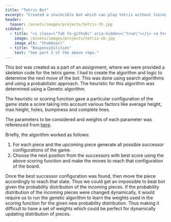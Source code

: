```yaml
---
title: "Tetris Bot"
excerpt: "Created a invincible bot which can play tetris without losing."
header:
  teaser: /assets/images/projects/tetris-th.jpg
sidebar:
  - title: "<i class=\"fab fa-github\" aria-hidden=\"true\"></i> <a href=\"https://github.com/yashketkar/B551-Elements-Of-Artificial-Intelligence/tree/master/iyerg-yketkar-mpanchol-a2\">GitHub Repo</a>"
    image: /assets/images/projects/tetris-sb.jpg
    image_alt: "thumbnail"
  - title: "Responsibilities"
    text: "See part 2 of the above repo."
---
```

This bot was created as a part of an assignment, where we were provided a skeleton code for the tetris game. I had to create the algorithm and logic to determine the next move of the bot. This was done using search algorithms and using a probabilistic approach. The heuristic for this algorithm was determined using a Genetic algorithm.

The heuristic or scoring function gave a particular configuration of the game state a score taking into account various factors like average height, max height, holes, bumpiness and complete lines.

The parameters to be considered and weights of each parameter was referenced from [here](https://codemyroad.wordpress.com/2013/04/14/tetris-ai-the-near-perfect-player/).

Briefly, the algorithm worked as follows:
1. For each piece and the upcoming piece generate all possible successor configurations of the game.
2. Choose the next position from the successors with best score using the above scoring function and make the moves to reach that configuration of the board.

Once the best successor configuration was found, then move the piece accordingly to reach that state. Thus we could get an impossible to beat bot given the probability distribution of the incoming pieces. If the probability distribution of the incoming pieces were changed dynamically, it would require us to run the genetic algorithm to learn the weights used in the scoring function for the given new probability distribution. Thus making it difficult to have a set of weights which could be perfect for dynamically updating distribution of pieces.